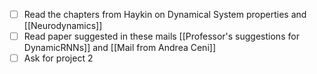 - [ ]  Read the chapters from Haykin on Dynamical System properties and [[Neurodynamics]]
- [ ] Read paper suggested in these mails [[Professor's suggestions for DynamicRNNs]] and [[Mail from Andrea Ceni]]
- [ ] Ask for project 2